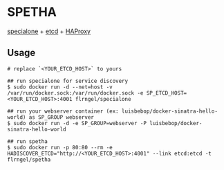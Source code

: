 # SPETHA

[specialone](https://github.com/flrngel/specialone) + [etcd](https://github.com/coreos/etcda) + [HAProxy](http://www.haproxy.org/)

## Usage

```
# replace `<YOUR_ETCD_HOST>` to yours

## run specialone for service discovery
$ sudo docker run -d --net=host -v /var/run/docker.sock:/var/run/docker.sock -e SP_ETCD_HOST=<YOUR_ETCD_HOST>:4001 flrngel/specialone

## run your webserver container (ex: luisbebop/docker-sinatra-hello-world) as SP_GROUP webserver
$ sudo docker run -d -e SP_GROUP=webserver -P luisbebop/docker-sinatra-hello-world

## run spetha
$ sudo docker run -p 80:80 --rm -e HADISCOVER_ETCD="http://<YOUR_ETCD_HOST>:4001" --link etcd:etcd -t flrngel/spetha
```
